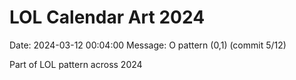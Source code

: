 # LOL Calendar Art 2024

Date: 2024-03-12 00:04:00
Message: O pattern (0,1) (commit 5/12)

Part of LOL pattern across 2024

